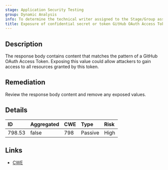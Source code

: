 ```yaml
---
stage: Application Security Testing
group: Dynamic Analysis
info: To determine the technical writer assigned to the Stage/Group associated with this page, see https://handbook.gitlab.com/handbook/product/ux/technical-writing/#assignments
title: Exposure of confidential secret or token GitHub OAuth Access Token
---
```


## Description

The response body contains content that matches the pattern of a GitHub OAuth Access Token.
Exposing this value could allow attackers to gain access to all resources granted by this token.

## Remediation

Review the response body content and remove any exposed values.

## Details

| ID | Aggregated | CWE | Type | Risk |
|:---|:-----------|:----|:-----|:-----|
| 798.53 | false | 798 | Passive | High |

## Links

- [CWE](https://cwe.mitre.org/data/definitions/798.html)
